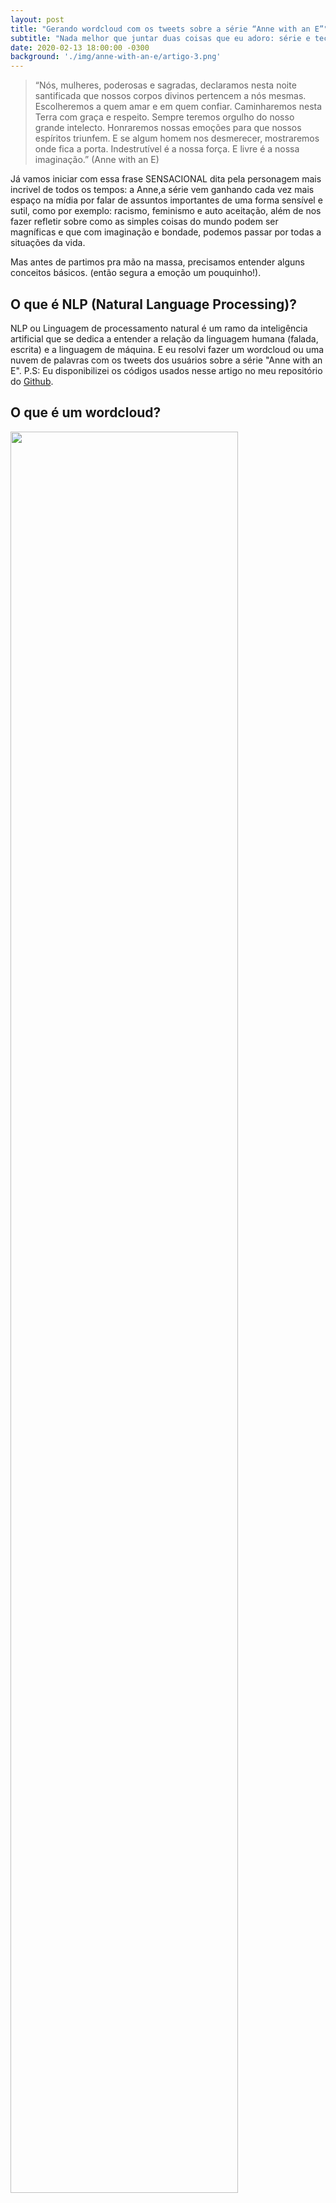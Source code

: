 ```yaml
---
layout: post
title: "Gerando wordcloud com os tweets sobre a série “Anne with an E”"
subtitle: "Nada melhor que juntar duas coisas que eu adoro: série e tech. Vamos juntas (os) nessa aventura?"
date: 2020-02-13 18:00:00 -0300
background: './img/anne-with-an-e/artigo-3.png'
---
```



> “Nós, mulheres, poderosas e sagradas, declaramos nesta noite santificada que nossos corpos divinos pertencem a nós mesmas. Escolheremos a quem amar e em quem confiar. Caminharemos nesta Terra com graça e respeito. Sempre teremos orgulho do nosso grande intelecto. Honraremos nossas emoções para que nossos espíritos triunfem. E se algum homem nos desmerecer, mostraremos onde fica a porta. Indestrutível é a nossa força. E livre é a nossa imaginação.” (Anne with an E)

Já vamos iniciar com essa frase SENSACIONAL dita pela personagem mais incrivel de todos os tempos: a Anne,a série vem ganhando cada vez mais espaço na mídia por falar de assuntos importantes de uma forma sensível e sutil, como por exemplo: racismo, feminismo e auto aceitação, além de nos fazer refletir sobre como as simples coisas do mundo podem ser magníficas e que com imaginação e bondade, podemos passar por todas a situações da vida.

Mas antes de partimos pra mão na massa, precisamos entender alguns conceitos básicos. (então segura a emoção um pouquinho!).

## O que é NLP (Natural Language Processing)?
NLP ou Linguagem de processamento natural é um ramo da inteligência artificial que se dedica a entender a relação da linguagem humana (falada, escrita) e a linguagem de máquina.
E eu resolvi fazer um wordcloud ou uma nuvem de palavras com os tweets dos usuários sobre a série "Anne with an E".
P.S: Eu disponibilizei os códigos usados nesse artigo no meu repositório do [Github](https://github.com/lauraDamacenoAlmeida/Twitter_Analysis).

## O que é um wordcloud?

<img src="/img/anne-with-an-e/artigo-4.jpeg" width="85%">


[Wordcloud](https://github.com/amueller/word_cloud) ou nuvem de palavras é muito utilizada na exploração dos textos, para entender melhor quais palavras são frequentes nas frases, e assim realizar os possíveis tratamentos nelas ou entender melhor por exemplo: o que seus usuários ou clientes estão comentando sobre um determinado produto ou empresa.

## Vantagens de utilizar wordcloud nas análises

Podemos **analisar milhares de feedbacks** de texto e com ele **levantar os termos mais citados**, que nos ajudam a entender:
* Pontos de sua marca que encantam clientes;
* Itens que não atendem as necessidades do seu público;
* Relacionamentos problemáticos durante a jornada de compras;

E com tudo isso teremos os tópicos mais importantes referentes ao negócio e priorizar quais deles são mais importantes de priorizar, ou seja, tomamos **decisões mais assertivas**.

## Extração dos tweets:
Para extrair tweets do Twitter você precisa ter uma conta no [Twitter developer](https://developer.twitter.com/) instalar a biblioteca [TwitterSearch](https://pypi.org/project/TwitterSearch/), com ela podemos conectar com a API do Twitter para realizar essa extração. (vou deixar no final desse artigo a recomendação de um artigo excelente para a geração da API Key e os tokens)

``` 
def generate_tweet(key,secret,token,token_secret, pesquisa_tweet, language):
    try:
        tweets = TwitterSearch(
            consumer_key = key,
            consumer_secret = secret,
            access_token = token,
            access_token_secret = token_secret
        )
        pesquisa = TwitterSearchOrder()
        pesquisa.set_keywords([pesquisa_tweet])
        pesquisa.set_language(language)
        tweetss = []

        for tweet in tweets.search_tweets_iterable(pesquisa):
            tweetss.append(tweet)

        with open('tweets.json', 'w') as arq:
            json.dump(tweetss, arq, indent=2)
        
    except TwitterSearchException as e:
        print(e)

``` 
Para fazer um filtro sobre um determinado assunto, usamos o método *".set_keywords()"* e podemos filtrar a língua dos tweets com o método *".set_language()"*
Neste meu método eu crio um arquivo chamado "tweets.json" para armazenar todos esses tweets que eu filtrei, onde eu carrego ele no meu notebook transformando-o em um Dataframe para ficar mais fácil a manipulação.

## Pré-processamento:

É bem importante fazermos os pré processamentos nos tweets, pois grande parte deles vai vir com "stop words" ou palavras consideradas irrelevantes para o nosso processamento (preposição, artigos e pronomes),podemos remover os acentos nas palavras, espaços a mais e por aí vai. Ou seja, neste pré-processamento nós transformamos esses dados não estruturados em estruturados e em representações multi-dimensionais.

Por exemplo a frase:
> O Batman é melhor que o superman

Após esse pré-processamento teremos:
> Batman melhor Superman

Ou seja nosso modelo de NLP ou nossas análises vão poder focar nas palavras que realmente são importantes para o negócio.
Para isso eu criei um método para a remoção de acentos, números e espaços.

``` 
def removerAcentosECaracteresEspeciais(frase):
    
    frase_sem_acento = unidecode.unidecode(frase) #remove acentos
    # Usa expressão regular para retornar a palavra apenas com números, letras e espaço
    return re.sub('[^a-zA-Z0-9 \\\]', '', frase_sem_acento)
``` 

Stop words pode afetar no nosso wordcloud pois esse tipo de visualização pega quais frases são mais frequentes dentre todas e com certeza as palavras “e, com, que, o” são bem frequentes. Neste método eu estou gerando tokens nas frases para que possa facilitar a stop words e algumas pontuações (‘,’’.’, ’#’, etc..).

```
frase_processada = list()
def tokenize_frase(frase):
    palavras_texto = frase.lower()
    palavras_texto = token_pontuacao.tokenize(frase)
    palavra = []
    stopwords = nltk.corpus.stopwords.words('portuguese')
    for i in palavras_texto:
        if not i.isnumeric() and i.lower() not in stopwords and i not in pontuacao:
            palavra.append(i.lower())
    frase_processada.append(' '.join(palavra))
    
def preprocess(data):
    data  = removerAcentosECaracteresEspeciais(data)
    tokenize_frase(data)
```
## Gerando o wordcloud
Para gerar o Wordcloud precisamos passar uma lista de palavras, portanto eu gerei uma lista partir das nossas frases pré processadas chamada "todas_palavras".

Para gerar um wordcloud precisamos instanciar esse objeto *"WordCloud( )"* e depois usamos o comando *".generate()"* para gerar esse wordcloud. Portanto nosso código ficaria assim:
**word_cloud = WordCloud( ).generate(todas_palavras)**

Para exibir essa nuvem de palavras usamos os seguintes comandos:
**plt.imshow(word_cloud, interpolation=”bilinear”)**
**plt.show()**
Eu criei um método para que possamos reutilizar nosso wordcloud de uma forma mais fácil, mas você pode optar por não utilizar métodos.

```
def wordcloud_tweets(texto, coluna_texto):
    todas_palavras = ' '.join([texto for texto in texto[coluna_texto]]) #lista contendo todas as frases

    word_cloud = WordCloud(width=800, height=500,max_font_size=110).generate(todas_palavras)
    plt.figure(figsize=[10,10])
    plt.imshow(word_cloud, interpolation="bilinear")
    plt.title('Wordcloud dos tweets sobre a série Anne with an E')

    plt.axis("off")
    plt.show()

wordcloud_tweets(tweets_filme,'tratamento_1')
```

E o seu resultado deve ser parecido com este:

<img src="/img/anne-with-an-e/artigo-2.png" width="85%">


Antes de finalizar, vale ressaltar que o wordcloud é uma excelente ferramenta de visualização que facilita a análise dos textos ou text analysis, permitindo a visualização da distribuição de frequência das palavras e assim podemos melhorar o nosso pré processamento ou o entendimento dos nossos usuários. E para acessarem o artigo que ensina a gerar os tokens, clique [aqui.](https://minerandodados.com.br/twitter-com-python/)

E por isso é tudo pessoal!!

<img src="/img/anne-with-an-e/artigo-1.gif" width="80%">


Aproveita e me segue nas redes sociais para companhar mais de perto os meus trabalhos ;), no [Linkedin](https://www.linkedin.com/in/laura-damaceno/) e [Instagram](https://instagram.com/laura_damaceno_almeida)
